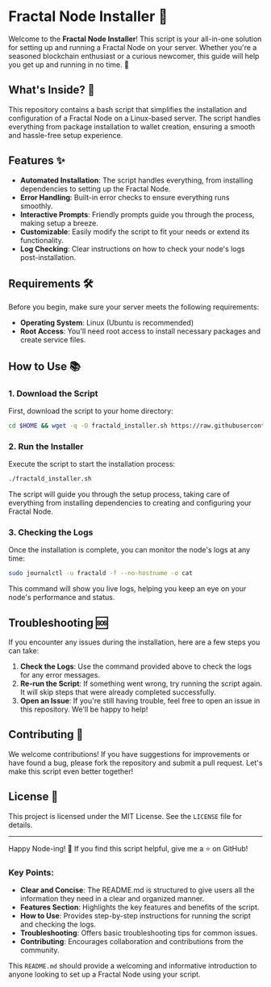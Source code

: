 
# Fractal Node Installer 🚀

Welcome to the **Fractal Node Installer**! This script is your all-in-one solution for setting up and running a Fractal Node on your server. Whether you're a seasoned blockchain enthusiast or a curious newcomer, this guide will help you get up and running in no time. 🌟

## What's Inside? 🤔

This repository contains a bash script that simplifies the installation and configuration of a Fractal Node on a Linux-based server. The script handles everything from package installation to wallet creation, ensuring a smooth and hassle-free setup experience.

## Features ✨

- **Automated Installation**: The script handles everything, from installing dependencies to setting up the Fractal Node.
- **Error Handling**: Built-in error checks to ensure everything runs smoothly.
- **Interactive Prompts**: Friendly prompts guide you through the process, making setup a breeze.
- **Customizable**: Easily modify the script to fit your needs or extend its functionality.
- **Log Checking**: Clear instructions on how to check your node's logs post-installation.

## Requirements 🛠️

Before you begin, make sure your server meets the following requirements:

- **Operating System**: Linux (Ubuntu is recommended)
- **Root Access**: You'll need root access to install necessary packages and create service files.

## How to Use 📚

### 1. Download the Script

First, download the script to your home directory:

```bash
cd $HOME && wget -q -O fractald_installer.sh https://raw.githubusercontent.com/BidyutRoy2/Fractal-Bitcion/main/fractald_installer.sh && chmod +x fractald_installer.sh
```

### 2. Run the Installer

Execute the script to start the installation process:

```bash
./fractald_installer.sh
```

The script will guide you through the setup process, taking care of everything from installing dependencies to creating and configuring your Fractal Node.

### 3. Checking the Logs

Once the installation is complete, you can monitor the node's logs at any time:

```bash
sudo journalctl -u fractald -f --no-hostname -o cat
```

This command will show you live logs, helping you keep an eye on your node's performance and status.

## Troubleshooting 🆘

If you encounter any issues during the installation, here are a few steps you can take:

1. **Check the Logs**: Use the command provided above to check the logs for any error messages.
2. **Re-run the Script**: If something went wrong, try running the script again. It will skip steps that were already completed successfully.
3. **Open an Issue**: If you're still having trouble, feel free to open an issue in this repository. We'll be happy to help!

## Contributing 🤝

We welcome contributions! If you have suggestions for improvements or have found a bug, please fork the repository and submit a pull request. Let's make this script even better together!

## License 📜

This project is licensed under the MIT License. See the `LICENSE` file for details.

---

Happy Node-ing! 🚀 If you find this script helpful, give me a ⭐ on GitHub!

### Key Points:

- **Clear and Concise**: The README.md is structured to give users all the information they need in a clear and organized manner.
- **Features Section**: Highlights the key features and benefits of the script.
- **How to Use**: Provides step-by-step instructions for running the script and checking the logs.
- **Troubleshooting**: Offers basic troubleshooting tips for common issues.
- **Contributing**: Encourages collaboration and contributions from the community.

This `README.md` should provide a welcoming and informative introduction to anyone looking to set up a Fractal Node using your script.
